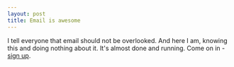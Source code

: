 ```yaml
---
layout: post
title: Email is awesome
---
```

I tell everyone that email should not be overlooked. And 
here I am, knowing this and doing nothing about it. It's 
almost done and running. Come on in - [sign up](http://mail.ethernick.com/subscription?f=CXaDDkT7pBroO08Gic9aQcHGgNMzJTEB8vhq1Uhzmj69W763OxxhRZTKMFfEtyRxd8926hdHvu8v4L4MTtojSrOsmA).
